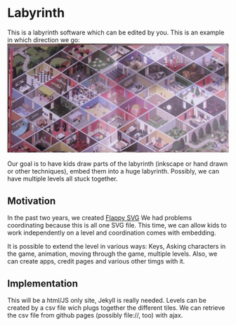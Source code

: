 Labyrinth
=========

This is a labyrinth software which can be edited by you.
This is an example in which direction we go:
![](vision-example.jpg)

Our goal is to have kids draw parts of the labyrinth (inkscape or hand drawn or other techniques), embed them into a huge labyrinth.
Possibly, we can have multiple levels all stuck together.

Motivation
----------

In the past two years, we created [Flappy SVG](http://fossasia.github.io/flappy-svg/)
We had problems coordinating because this is all one SVG file.
This time, we can allow kids to work independently on a level and coordination comes with embedding.

It is possible to extend the level in various ways: Keys, Asking characters in the game, animation, moving through the game, multiple levels.
Also, we can create apps, credit pages and various other timgs with it.

Implementation
--------------

This will be a html/JS only site, Jekyll is really needed.
Levels can be created by a csv file wich plugs together the different tiles.
We can retrieve the csv file from github pages (possibly file://, too) with ajax.

